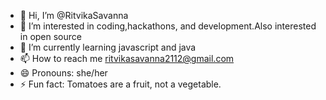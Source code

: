 - 👋 Hi, I’m @RitvikaSavanna
- 👀 I’m interested in coding,hackathons, and development.Also interested in open source 
- 🌱 I’m currently learning javascript and java
- 📫 How to reach me ritvikasavanna2112@gmail.com
- 😄 Pronouns: she/her
- ⚡ Fun fact: Tomatoes are a fruit, not a vegetable.

<!---
RitvikaSavanna/RitvikaSavanna is a ✨ special ✨ repository because its `README.md` (this file) appears on your GitHub profile.
You can click the Preview link to take a look at your changes.
--->
